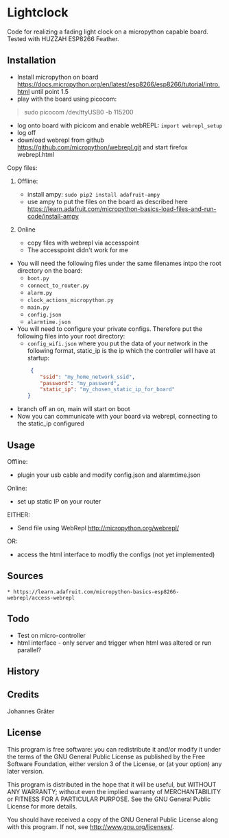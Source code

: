 # Lightclock

Code for realizing a fading light clock on a micropython capable board.
Tested with HUZZAH ESP8266 Feather.

## Installation

* Install micropython on board <https://docs.micropython.org/en/latest/esp8266/esp8266/tutorial/intro.html> until point 1.5
* play with the board using picocom: 
>sudo picocom /dev/ttyUSB0 -b 115200

* log onto board with picicom and enable webREPL: `import webrepl_setup`
* log off
* download webrepl from github https://github.com/micropython/webrepl.git and start firefox webrepl.html

Copy files:
1. Offline:
    * install ampy: `sudo pip2 install adafruit-ampy`
    * use ampy to put the files on the board as described here
    https://learn.adafruit.com/micropython-basics-load-files-and-run-code/install-ampy


2. Online 
    * copy files with webrepl via accesspoint
    * The accesspoint didn't work for me

* You will need the following files under the same filenames intpo the root directory on the board:
    * `boot.py`
    * `connect_to_router.py`
    * `alarm.py`
    * `clock_actions_micropython.py`
    * `main.py`
    * `config.json`
    * `alarmtime.json`
* You will need to configure your private configs. Therefore put the following files into your root directory:
    * `config_wifi.json` where you put the data of your network in the following format, static_ip is the ip which the controller will have at startup:
        ```json
         {
            "ssid": "my_home_network_ssid",
            "password": "my_password",
            "static_ip": "my_chosen_static_ip_for_board"
        }   
        ```
* branch off an on, main will start on boot
* Now you can communicate with your board via webrepl, connecting to the static_ip configured


## Usage

Offline:
* plugin your usb cable and modify config.json and alarmtime.json

Online:
* set up static IP on your router

EITHER: 
* Send file using WebRepl <http://micropython.org/webrepl/>

OR:
* access the html interface to modfiy the configs (not yet implemented)

## Sources

    * https://learn.adafruit.com/micropython-basics-esp8266-webrepl/access-webrepl

## Todo

* Test on micro-controller
* html interface - only server and trigger when html was altered or run parallel?

## History


## Credits

Johannes Gräter

## License

This program is free software: you can redistribute it and/or modify
it under the terms of the GNU General Public License as published by
the Free Software Foundation, either version 3 of the License, or
(at your option) any later version.

This program is distributed in the hope that it will be useful,
but WITHOUT ANY WARRANTY; without even the implied warranty of
MERCHANTABILITY or FITNESS FOR A PARTICULAR PURPOSE.  See the
GNU General Public License for more details.

You should have received a copy of the GNU General Public License
along with this program.  If not, see <http://www.gnu.org/licenses/>.
